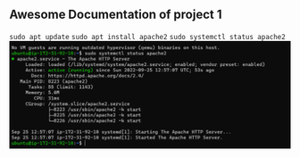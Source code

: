 ## Awesome Documentation of project 1

`sudo apt update`
`sudo apt install apache2`
`sudo systemctl status apache2`
![Apache Status check](./Images/Status-check.PNG)